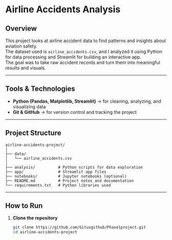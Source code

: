 # Airline Accidents Analysis

## Overview
This project looks at airline accident data to find patterns and insights about aviation safety.  
The dataset used is `airline_accidents.csv`, and I analyzed it using Python for data processing and Streamlit for building an interactive app.  
The goal was to take raw accident records and turn them into meaningful results and visuals.

---

## Tools & Technologies
- **Python (Pandas, Matplotlib, Streamlit)** → for cleaning, analyzing, and visualizing data  
- **Git & GitHub** → for version control and tracking the project  

---

## Project Structure
    airline-accidents-project/
    │
    ├── data/
    │   └── airline_accidents.csv
    │
    ├── analysis/          # Python scripts for data exploration
    ├── app/               # Streamlit app files
    ├── notebooks/         # Jupyter notebooks (optional)
    ├── README.md          # Project notes and documentation
    └── requirements.txt   # Python libraries used

---

## How to Run

1. **Clone the repository**
   ```bash
   git clone https://github.com/Gitusgithub/Phase1project.git
   cd airline-accidents-project
